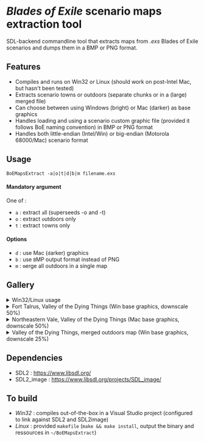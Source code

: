 # *Blades of Exile* scenario maps extraction tool

SDL-backend commandline tool that extracts maps from *.exs* Blades of Exile scenarios and dumps them in a BMP or PNG format.

## Features
* Compiles and runs on Win32 or Linux (should work on post-Intel Mac, but hasn't been tested)
* Extracts scenario towns or outdoors (separate chunks or in a (large) merged file)
* Can choose between using Windows (bright) or Mac (darker) as base graphics
* Handles loading and using a scenario custom graphic file (provided it follows BoE naming convention) in BMP or PNG format
* Handles both little-endian (Intel/Win) or big-endian (Motorola 68000/Mac) scenario format

## Usage

`BoEMapsExtract -a|o|t|d|b|m filename.exs`

#### Mandatory argument
One of :
* `a` : extract `a`ll (superseeds -o and -t)
* `o` : extract `o`utdoors only
* `t` : extract `t`owns only

#### Options
* `d` : use Mac (`d`arker) graphics
* `b` : use `B`MP output format instead of PNG
* `m` : `m`erge all outdoors in a single map

## Gallery
<details>
  <summary>Win32/Linux usage</summary>
  
![win_mac_usage](https://user-images.githubusercontent.com/7117411/120117623-5de90080-c18e-11eb-9ca7-1e3925c63fcc.png)
</details>

<details>
  <summary>Fort Talrus, Valley of the Dying Things (Win base graphics, downscale 50%)</summary>
  
![VALLEYDY_town0](https://user-images.githubusercontent.com/7117411/120117658-88d35480-c18e-11eb-8b6f-536a5879923c.png)
</details>
<details>
  <summary>Northeastern Vale, Valley of the Dying Things (Mac base graphics, downscale 50%)</summary>
  
![valleydy_outdoors(2x0)](https://user-images.githubusercontent.com/7117411/120117663-8cff7200-c18e-11eb-8aa8-12f53f5419c4.png)
</details>

<details>
   <summary>Valley of the Dying Things, merged outdoors map (Win base graphics, downscale 25%)</summary>
  
![VALLEYDY_outdoors(merged)](https://user-images.githubusercontent.com/7117411/120117665-8e309f00-c18e-11eb-8e93-4df6790f8eaa.png)
</details>

## Dependencies 
* SDL2 : https://www.libsdl.org/
* SDL2_image : https://www.libsdl.org/projects/SDL_image/

## To build
* *Win32* : compiles out-of-the-box in a Visual Studio project (configured to link against SDL2 and SDL2image)
* *Linux* : provided `makefile` (`make && make install`, output the binary and ressources in `~/BoEMapsExtract`)
